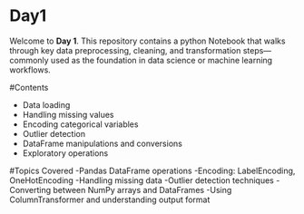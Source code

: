 # Day1
Welcome to **Day 1**. This repository contains a python Notebook that walks through key data preprocessing, cleaning, and transformation steps—commonly used as the foundation in data science or machine learning workflows.

#Contents
 - Data loading
  - Handling missing values
  - Encoding categorical variables
  - Outlier detection
  - DataFrame manipulations and conversions
  - Exploratory operations


#Topics Covered
    -Pandas DataFrame operations
    -Encoding: LabelEncoding, OneHotEncoding
    -Handling missing data
    -Outlier detection techniques
    -Converting between NumPy arrays and DataFrames
    -Using ColumnTransformer and understanding output format
